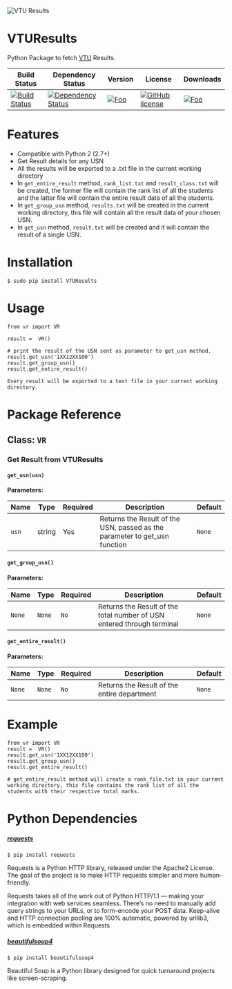 ![VTU Results](https://raw.github.com/maheshkkumar/VTUResults/master/vtu.jpg)

# VTUResults
Python Package to fetch [VTU](http://results.vtu.ac.in) Results.

| Build Status | Dependency Status | Version | License | Downloads |
| ------------ | ------------- | ------- | -------------------|--------------- |
| [![Build Status](https://travis-ci.org/maheshkkumar/VTUResults.svg?branch=master)](https://travis-ci.org/maheshkkumar/VTUResults) | [![Dependency Status](https://gemnasium.com/maheshkkumar/VTUResults.svg)](https://gemnasium.com/maheshkkumar/VTUResults) | [![Foo](https://img.shields.io/badge/version-v1.5.0-blue.svg)](https://pypi.python.org/pypi/VTUResults/1.6.0) | [![GitHub license](https://img.shields.io/badge/license-GPLv2-blue.svg)](https://raw.githubusercontent.com/maheshkkumar/VTUResults/master/LICENSE) |[![Foo](https://img.shields.io/badge/downloads-2k%2Fmonth-brightgreen.svg)](https://pypi.python.org/pypi/VTUResults/1.6.0) |





Features
========

- Compatible with Python 2 (2.7+)
- Get Result details for any USN
- All the results will be exported to a .txt file in the current working directory
- In `get_entire_result` method, `rank_list.txt` and `result_class.txt` will be created, the former file will contain the rank list of all the students and the latter file will contain the entire result data of all the students.
- In `get_group_usn` method, `results.txt` will be created in the current working directory, this file will contain all the result data of your chosen USN.
- In `get_usn` method, `result.txt` will be created and it will contain the result of a single USN.

Installation
========

    $ sudo pip install VTUResults

Usage
========

    from vr import VR

    result =  VR()

    # print the result of the USN sent as parameter to get_usn method.
    result.get_usn('1XX12XX100')
    result.get_group_usn()
    result.get_entire_result()
    
    Every result will be exported to a text file in your current working directory.
    
    
Package Reference
========

## Class: `VR`

### Get Result from VTUResults

#### `get_usn(usn)`

**Parameters:**

| Name | Type | Required | Description | Default |
| ---- | ---- | -------- | ----------- | ------- |
| `usn` | string | Yes | Returns the Result of the USN, passed as the parameter to get_usn function | `None` |

#### `get_group_usn()`

**Parameters:**

| Name | Type | Required | Description | Default |
| ---- | ---- | -------- | ----------- | ------- |
| `None` | `None`  |  `No` | Returns the Result of the total number of USN entered through terminal| `None` |

#### `get_entire_result()`

**Parameters:**

| Name | Type | Required | Description | Default |
| ---- | ---- | -------- | ----------- | ------- |
| `None` | `None`  | `No`  | Returns the Result of the entire department| `None` |



Example
========

    from vr import VR
    result =  VR()
    result.get_usn('1XX12XX100')
    result.get_group_usn()
    result.get_entire_result()
    
    # get_entire_result method will create a rank_file.txt in your current working directory, this file contains the rank list of all the students with their respective total marks.



Python Dependencies
========
##### [requests](http://docs.python-requests.org/en/latest/)

    $ pip install requests

Requests is a Python HTTP library, released under the Apache2 License. The goal of the project is to make HTTP requests simpler and more human-friendly.

Requests takes all of the work out of Python HTTP/1.1 — making your integration with web services seamless. There’s no need to manually add query strings to your URLs, or to form-encode your POST data. Keep-alive and HTTP connection pooling are 100% automatic, powered by urllib3, which is embedded within Requests

##### [beautifulsoup4](http://www.crummy.com/software/BeautifulSoup/)

    $ pip install beautifulsoup4

Beautiful Soup is a Python library designed for quick turnaround projects like screen-scraping.

